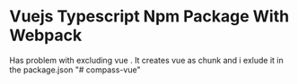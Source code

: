 # Vuejs Typescript Npm Package With Webpack

Has problem with excluding vue . It creates vue as chunk and i exlude it in the package.json
"# compass-vue" 
